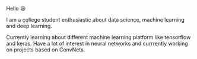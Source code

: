 Hello :smiley:

I am a college student enthusiastic about data science, machine learning and deep learning.

Currently learning about different machine learning platform like tensorflow and keras.
Have a lot of interest in neural networks and currrently working on projects based on ConvNets.

